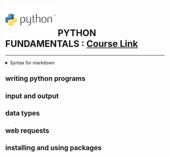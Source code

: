 # ![python fundamentals](./Python-logo.jpg "python logo") PYTHON FUNDAMENTALS : [Course Link](https://app.pluralsight.com/ilx/video-courses/clips/9be6a792-b1cb-4fe6-990f-9b746e31f9e6 "Python Pluralsight Course")
---



<details>
  <summary>Syntax for markdown</summary>
<p>
this is normal text

**this is bold text**

*this is italic text*

>this is block quote

1. item one
   1. subitem one
   2. subitem two  
2. item two
   - sub category A
   - sub category B
   - sub category C
3. item three

- item one
- item two
- item three
</p>
</details>
  

## writing python programs

## input and output

## data types

## web requests

## installing and using packages

